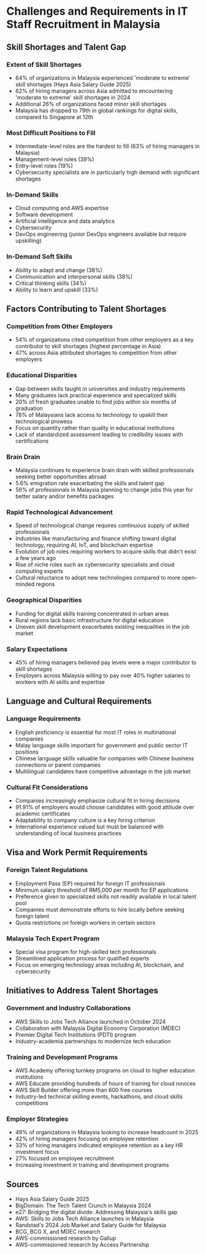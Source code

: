 # Challenges and Requirements in IT Staff Recruitment in Malaysia

## Skill Shortages and Talent Gap

### Extent of Skill Shortages
- 64% of organizations in Malaysia experienced 'moderate to extreme' skill shortages (Hays Asia Salary Guide 2025)
- 62% of hiring managers across Asia admitted to encountering 'moderate to extreme' skill shortages in 2024
- Additional 26% of organizations faced minor skill shortages
- Malaysia has dropped to 79th in global rankings for digital skills, compared to Singapore at 12th

### Most Difficult Positions to Fill
- Intermediate-level roles are the hardest to fill (63% of hiring managers in Malaysia)
- Management-level roles (39%)
- Entry-level roles (19%)
- Cybersecurity specialists are in particularly high demand with significant shortages

### In-Demand Skills
- Cloud computing and AWS expertise
- Software development
- Artificial intelligence and data analytics
- Cybersecurity
- DevOps engineering (junior DevOps engineers available but require upskilling)

### In-Demand Soft Skills
- Ability to adapt and change (38%)
- Communication and interpersonal skills (38%)
- Critical thinking skills (34%)
- Ability to learn and upskill (33%)

## Factors Contributing to Talent Shortages

### Competition from Other Employers
- 54% of organizations cited competition from other employers as a key contributor to skill shortages (highest percentage in Asia)
- 47% across Asia attributed shortages to competition from other employers

### Educational Disparities
- Gap between skills taught in universities and industry requirements
- Many graduates lack practical experience and specialized skills
- 20% of fresh graduates unable to find jobs within six months of graduation
- 78% of Malaysians lack access to technology to upskill their technological prowess
- Focus on quantity rather than quality in educational institutions
- Lack of standardized assessment leading to credibility issues with certifications

### Brain Drain
- Malaysia continues to experience brain drain with skilled professionals seeking better opportunities abroad
- 5.6% emigration rate exacerbating the skills and talent gap
- 56% of professionals in Malaysia planning to change jobs this year for better salary and/or benefits packages

### Rapid Technological Advancement
- Speed of technological change requires continuous supply of skilled professionals
- Industries like manufacturing and finance shifting toward digital technology, requiring AI, IoT, and blockchain expertise
- Evolution of job roles requiring workers to acquire skills that didn't exist a few years ago
- Rise of niche roles such as cybersecurity specialists and cloud computing experts
- Cultural reluctance to adopt new technologies compared to more open-minded regions

### Geographical Disparities
- Funding for digital skills training concentrated in urban areas
- Rural regions lack basic infrastructure for digital education
- Uneven skill development exacerbates existing inequalities in the job market

### Salary Expectations
- 45% of hiring managers believed pay levels were a major contributor to skill shortages
- Employers across Malaysia willing to pay over 40% higher salaries to workers with AI skills and expertise

## Language and Cultural Requirements

### Language Requirements
- English proficiency is essential for most IT roles in multinational companies
- Malay language skills important for government and public sector IT positions
- Chinese language skills valuable for companies with Chinese business connections or parent companies
- Multilingual candidates have competitive advantage in the job market

### Cultural Fit Considerations
- Companies increasingly emphasize cultural fit in hiring decisions
- 91.91% of employers would choose candidates with good attitude over academic certificates
- Adaptability to company culture is a key hiring criterion
- International experience valued but must be balanced with understanding of local business practices

## Visa and Work Permit Requirements

### Foreign Talent Regulations
- Employment Pass (EP) required for foreign IT professionals
- Minimum salary threshold of RM5,000 per month for EP applications
- Preference given to specialized skills not readily available in local talent pool
- Companies must demonstrate efforts to hire locally before seeking foreign talent
- Quota restrictions on foreign workers in certain sectors

### Malaysia Tech Expert Program
- Special visa program for high-skilled tech professionals
- Streamlined application process for qualified experts
- Focus on emerging technology areas including AI, blockchain, and cybersecurity

## Initiatives to Address Talent Shortages

### Government and Industry Collaborations
- AWS Skills to Jobs Tech Alliance launched in October 2024
- Collaboration with Malaysia Digital Economy Corporation (MDEC)
- Premier Digital Tech Institutions (PDTI) program
- Industry-academia partnerships to modernize tech education

### Training and Development Programs
- AWS Academy offering turnkey programs on cloud to higher education institutions
- AWS Educate providing hundreds of hours of training for cloud novices
- AWS Skill Builder offering more than 600 free courses
- Industry-led technical skilling events, hackathons, and cloud skills competitions

### Employer Strategies
- 49% of organizations in Malaysia looking to increase headcount in 2025
- 42% of hiring managers focusing on employee retention
- 33% of hiring managers indicated employee retention as a key HR investment focus
- 27% focused on employee recruitment
- Increasing investment in training and development programs

## Sources
- Hays Asia Salary Guide 2025
- BigDomain: The Tech Talent Crunch in Malaysia 2024
- e27: Bridging the digital divide: Addressing Malaysia's skills gap
- AWS: Skills to Jobs Tech Alliance launches in Malaysia
- Randstad's 2024 Job Market and Salary Guide for Malaysia
- BCG, BCG X, and MDEC research
- AWS-commissioned research by Gallup
- AWS-commissioned research by Access Partnership
